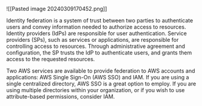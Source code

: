 ![[Pasted image 20240309170452.png]]

Identity federation is a system of trust between two parties to authenticate users and convey information needed to authorize access to resources. Identity providers (IdPs) are responsible for user authentication. Service providers (SPs), such as services or applications, are responsible for controlling access to resources. Through administrative agreement and configuration, the SP trusts the IdP to authenticate users, and grants them access to the requested resources.

Two AWS services are available to provide federation to AWS accounts and applications: AWS Single Sign-On (AWS SSO) and IAM. If you are using a single centralized directory, AWS SSO is a great option to employ. If you are using multiple directories within your organization, or if you wish to use attribute-based permissions, consider IAM.
